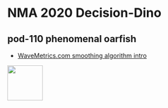 # NMA 2020 Decision-Dino
## pod-110 phenomenal oarfish

* [WaveMetrics.com smoothing algorithm intro](https://www.wavemetrics.com/products/igorpro/dataanalysis/signalprocessing/smoothing)

<img src="https://github.com/Y-Akihiro/NMA2020_decision-dino/tree/master/images/decision_dino_logo.png" width="80">
